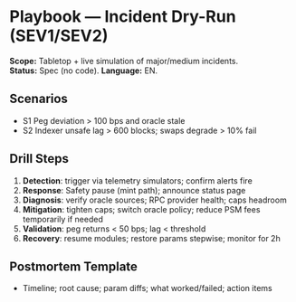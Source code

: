# Playbook — Incident Dry-Run (SEV1/SEV2)
**Scope:** Tabletop + live simulation of major/medium incidents.  
**Status:** Spec (no code). **Language:** EN.

## Scenarios
- S1 Peg deviation > 100 bps and oracle stale
- S2 Indexer unsafe lag > 600 blocks; swaps degrade > 10% fail

## Drill Steps
1) **Detection**: trigger via telemetry simulators; confirm alerts fire
2) **Response**: Safety pause (mint path); announce status page
3) **Diagnosis**: verify oracle sources; RPC provider health; caps headroom
4) **Mitigation**: tighten caps; switch oracle policy; reduce PSM fees temporarily if needed
5) **Validation**: peg returns < 50 bps; lag < threshold
6) **Recovery**: resume modules; restore params stepwise; monitor for 2h

## Postmortem Template
- Timeline; root cause; param diffs; what worked/failed; action items
